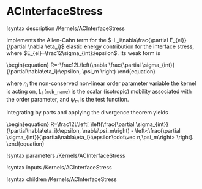 # ACInterfaceStress

!syntax description /Kernels/ACInterfaceStress

Implements the Allen-Cahn term for the $-L_i\nabla\frac{\partial E_{el}}{\partial \nabla \eta_i}$
elastic energy contribution for the interface stress, where
$E_{el}=\frac12\sigma_{int}:\epsilon$. Its weak form is

\begin{equation}
R=-\frac12L\left(\nabla \frac{\partial \sigma_{int}}{\partial\nabla\eta_i}:\epsilon, \psi_m \right)
\end{equation}

where $\eta_i$ the non-conserved non-linear order parameter variable the kernel is
acting on, $L_i$ (`mob_name`) is the scalar (isotropic) mobility associated with
the order parameter, and $\psi_m$ is the test function.

Integrating by parts and applying the divergence theorem yields

\begin{equation}
R=\frac12L\left[
\left(\frac{\partial \sigma_{int}}{\partial\nabla\eta_i}:\epsilon, \nabla\psi_m\right) - \left<\frac{\partial \sigma_{int}}{\partial\nabla\eta_i}:\epsilon\cdot\vec n,\psi_m\right>
\right].
\end{equation}

!syntax parameters /Kernels/ACInterfaceStress

!syntax inputs /Kernels/ACInterfaceStress

!syntax children /Kernels/ACInterfaceStress
